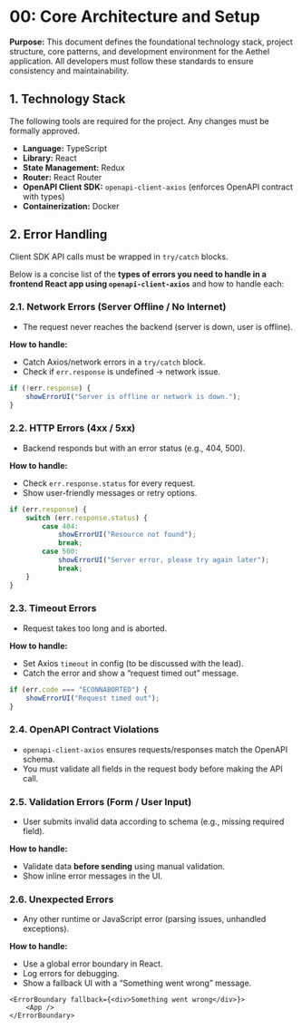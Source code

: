 # 00: Core Architecture and Setup

**Purpose:** This document defines the foundational technology stack, project structure, core patterns, and development environment for the Aethel application. All developers must follow these standards to ensure consistency and maintainability.

## 1. Technology Stack

The following tools are required for the project. Any changes must be formally approved.

- **Language:** TypeScript
- **Library:** React
- **State Management:** Redux
- **Router:** React Router
- **OpenAPI Client SDK:** `openapi-client-axios` (enforces OpenAPI contract with types)
- **Containerization:** Docker

## 2. Error Handling

Client SDK API calls must be wrapped in `try/catch` blocks.

Below is a concise list of the **types of errors you need to handle in a frontend React app using `openapi-client-axios`** and how to handle each:

### 2.1. Network Errors (Server Offline / No Internet)

- The request never reaches the backend (server is down, user is offline).

**How to handle:**

- Catch Axios/network errors in a `try/catch` block.
- Check if `err.response` is undefined → network issue.

```ts
if (!err.response) {
	showErrorUI("Server is offline or network is down.");
}
```

### 2.2. HTTP Errors (4xx / 5xx)

- Backend responds but with an error status (e.g., 404, 500).

**How to handle:**

- Check `err.response.status` for every request.
- Show user-friendly messages or retry options.

```ts
if (err.response) {
	switch (err.response.status) {
		case 404:
			showErrorUI("Resource not found");
			break;
		case 500:
			showErrorUI("Server error, please try again later");
			break;
	}
}
```

### 2.3. Timeout Errors

- Request takes too long and is aborted.

**How to handle:**

- Set Axios `timeout` in config (to be discussed with the lead).
- Catch the error and show a “request timed out” message.

```ts
if (err.code === "ECONNABORTED") {
	showErrorUI("Request timed out");
}
```

### 2.4. OpenAPI Contract Violations

- `openapi-client-axios` ensures requests/responses match the OpenAPI schema.
- You must validate all fields in the request body before making the API call.

### 2.5. Validation Errors (Form / User Input)

- User submits invalid data according to schema (e.g., missing required field).

**How to handle:**

- Validate data **before sending** using manual validation.
- Show inline error messages in the UI.

### 2.6. Unexpected Errors

- Any other runtime or JavaScript error (parsing issues, unhandled exceptions).

**How to handle:**

- Use a global error boundary in React.
- Log errors for debugging.
- Show a fallback UI with a “Something went wrong” message.

```tsx
<ErrorBoundary fallback={<div>Something went wrong</div>}>
	<App />
</ErrorBoundary>
```
